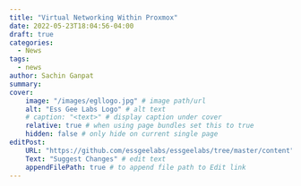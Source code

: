 ```yaml
---
title: "Virtual Networking Within Proxmox"
date: 2022-05-23T18:04:56-04:00
draft: true
categories:
  - News
tags: 
  - news
author: Sachin Ganpat
summary: 
cover:
    image: "/images/egllogo.jpg" # image path/url
    alt: "Ess Gee Labs Logo" # alt text
    # caption: "<text>" # display caption under cover
    relative: true # when using page bundles set this to true
    hidden: false # only hide on current single page
editPost:
    URL: "https://github.com/essgeelabs/essgeelabs/tree/master/content"
    Text: "Suggest Changes" # edit text
    appendFilePath: true # to append file path to Edit link
---
```



